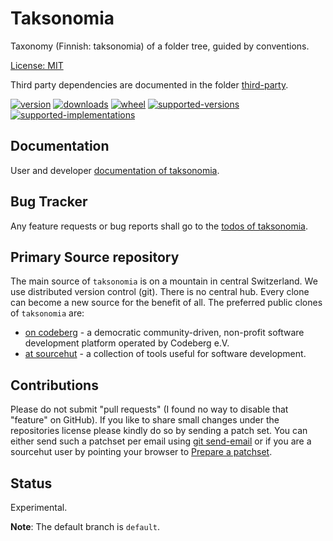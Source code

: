 # Taksonomia

Taxonomy (Finnish: taksonomia) of a folder tree, guided by conventions.

[License: MIT](https://git.sr.ht/~sthagen/taksonomia/tree/default/item/LICENSE)

Third party dependencies are documented in the folder [third-party](docs/third-party/README.md).

[![version](https://img.shields.io/pypi/v/taksonomia.svg?style=flat)](https://pypi.python.org/pypi/taksonomia/)
[![downloads](https://pepy.tech/badge/taksonomia/month)](https://pepy.tech/project/taksonomia)
[![wheel](https://img.shields.io/pypi/wheel/taksonomia.svg?style=flat)](https://pypi.python.org/pypi/taksonomia/)
[![supported-versions](https://img.shields.io/pypi/pyversions/taksonomia.svg?style=flat)](https://pypi.python.org/pypi/taksonomia/)
[![supported-implementations](https://img.shields.io/pypi/implementation/taksonomia.svg?style=flat)](https://pypi.python.org/pypi/taksonomia/)

## Documentation

User and developer [documentation of taksonomia](https://codes.dilettant.life/docs/taksonomia/).

## Bug Tracker

Any feature requests or bug reports shall go to the [todos of taksonomia](https://todo.sr.ht/~sthagen/taksonomia).

## Primary Source repository

The main source of `taksonomia` is on a mountain in central Switzerland.
We use distributed version control (git).
There is no central hub.
Every clone can become a new source for the benefit of all.
The preferred public clones of `taksonomia` are:

* [on codeberg](https://codeberg.org/sthagen/taksonomia) - a democratic community-driven, non-profit software development platform operated by Codeberg e.V.
* [at sourcehut](https://git.sr.ht/~sthagen/taksonomia) - a collection of tools useful for software development.

## Contributions

Please do not submit "pull requests" (I found no way to disable that "feature" on GitHub).
If you like to share small changes under the repositories license please kindly do so by sending a patch set.
You can either send such a patchset per email using [git send-email](https://git-send-email.io) or 
if you are a sourcehut user by pointing your browser to [Prepare a patchset](https://git.sr.ht/~sthagen/taksonomia/send-email).

## Status

Experimental.

**Note**: The default branch is `default`.
